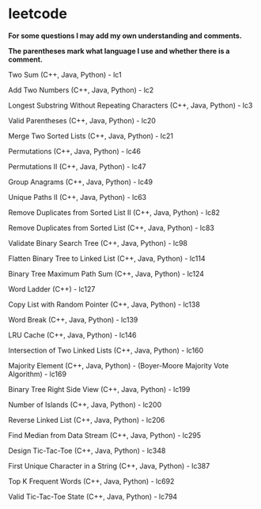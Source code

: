 # leetcode

**For some questions I may add my own understanding and comments.**

**The parentheses mark what language I use and whether there is a comment.**

Two Sum (C++, Java, Python) - lc1

Add Two Numbers (C++, Java, Python) - lc2

Longest Substring Without Repeating Characters (C++, Java, Python) - lc3

Valid Parentheses (C++, Java, Python) - lc20

Merge Two Sorted Lists (C++, Java, Python) - lc21

Permutations (C++, Java, Python) - lc46

Permutations II (C++, Java, Python) - lc47

Group Anagrams (C++, Java, Python) - lc49

Unique Paths II (C++, Java, Python) - lc63

Remove Duplicates from Sorted List II (C++, Java, Python) - lc82

Remove Duplicates from Sorted List (C++, Java, Python) - lc83

Validate Binary Search Tree (C++, Java, Python) - lc98

Flatten Binary Tree to Linked List (C++, Java, Python) - lc114

Binary Tree Maximum Path Sum (C++, Java, Python) - lc124

Word Ladder (C++) - lc127

Copy List with Random Pointer (C++, Java, Python) - lc138

Word Break (C++, Java, Python) - lc139

LRU Cache (C++, Java, Python) - lc146

Intersection of Two Linked Lists (C++, Java, Python) - lc160

Majority Element (C++, Java, Python) - (Boyer-Moore Majority Vote Algorithm) - lc169

Binary Tree Right Side View (C++, Java, Python) - lc199

Number of Islands (C++, Java, Python) - lc200

Reverse Linked List (C++, Java, Python) - lc206

Find Median from Data Stream (C++, Java, Python) - lc295

Design Tic-Tac-Toe (C++, Java, Python) - lc348

First Unique Character in a String (C++, Java, Python) - lc387

Top K Frequent Words (C++, Java, Python) - lc692

Valid Tic-Tac-Toe State (C++, Java, Python) - lc794